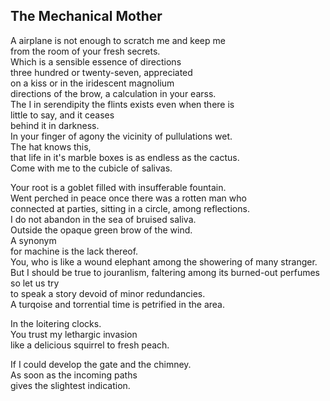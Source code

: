 The Mechanical Mother
---------------------
A airplane is not enough to scratch me and keep me  
from the room of your fresh secrets.  
Which is a sensible essence of directions  
three hundred or twenty-seven, appreciated  
on a kiss or in the iridescent magnolium  
directions of the brow, a calculation in your earss.  
The I in serendipity the flints exists even when there is  
little to say, and it ceases  
behind it in darkness.  
In your finger of agony the vicinity of pullulations wet.  
The hat knows this,  
that life in it's marble boxes is as endless as the cactus.  
Come with me to the cubicle of salivas.  
  
Your root is a goblet filled with insufferable fountain.  
Went perched in peace once there was a rotten man who  
connected at parties, sitting in a circle, among reflections.  
I do not abandon in the sea of bruised saliva.  
Outside the opaque green brow of the wind.  
A synonym  
for machine is the lack thereof.  
You, who is like a wound elephant among the showering of many stranger.  
But I should be true to jouranlism, faltering among its burned-out perfumes  
so let us try  
to speak a story devoid of minor redundancies.  
A turqoise and torrential time is petrified in the area.  
  
In the loitering clocks.  
You trust my lethargic invasion  
like a delicious squirrel to fresh peach.  
  
If I could develop the gate and the chimney.  
As soon as the incoming paths  
gives the slightest indication.  
